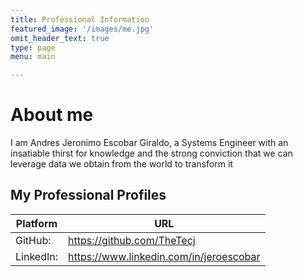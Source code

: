 ```yaml
---
title: Professional Information
featured_image: '/images/me.jpg'
omit_header_text: true
type: page
menu: main

---
```

# About me

I am Andres Jeronimo Escobar Giraldo, a Systems Engineer with an insatiable thirst for knowledge and the strong conviction that we can leverage data we obtain from the world to transform it


## My Professional Profiles

Platform | URL
---|---
GitHub:| https://github.com/TheTecj
LinkedIn:| https://www.linkedin.com/in/jeroescobar